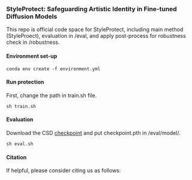 ### StyleProtect: Safeguarding Artistic Identity in Fine-tuned Diffusion Models

This repo is official code space for StyleProtect, including main method (StyleProect), evaluation in /eval, and apply post-process for robustness check in /robustness.

#### Environment set-up
``` 
conda env create -f environment.yml
```

#### Run protection
First, change the path in train.sh file.
```
sh train.sh
```

#### Evaluation
Download the CSD [checkpoint](https://drive.google.com/file/d/1FX0xs8p-C7Ob-h5Y4cUhTeOepHzXv_46/view) and put checkpoint.pth in /eval/model/.
```
sh eval.sh
```

#### Citation
If helpful, please consider citing us as follows:

